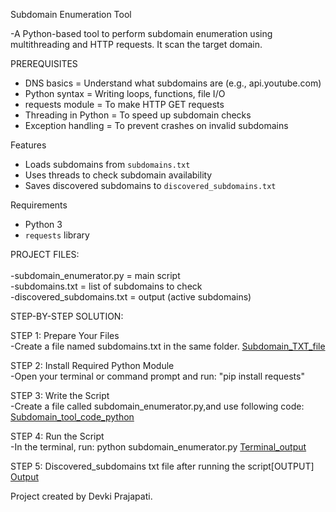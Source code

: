 Subdomain Enumeration Tool

-A Python-based tool to perform subdomain enumeration using multithreading and HTTP requests. It scan the target domain.

PREREQUISITES
- DNS basics = Understand what subdomains are (e.g., api.youtube.com)
- Python syntax	= Writing loops, functions, file I/O
- requests module =	To make HTTP GET requests
- Threading in Python	= To speed up subdomain checks
- Exception handling	= To prevent crashes on invalid subdomains

Features
- Loads subdomains from `subdomains.txt`
- Uses threads to check subdomain availability
- Saves discovered subdomains to `discovered_subdomains.txt`

 Requirements
- Python 3
- `requests` library

PROJECT FILES:<br>
<br>
-subdomain_enumerator.py = main script
<br>
-subdomains.txt = list of subdomains to check
<br>
-discovered_subdomains.txt = output (active subdomains)
<br>

STEP-BY-STEP SOLUTION:
<br>

STEP 1: Prepare Your Files
<br>
-Create a file named subdomains.txt in the same folder.
[Subdomain_TXT_file](https://github.com/user-attachments/assets/b8ac92fa-df8a-49d7-80a1-284c18254e4a)
<br>

STEP 2: Install Required Python Module
<br>
-Open your terminal or command prompt and run:
"pip install requests"
<br>


STEP 3: Write the Script
<br>
-Create a file called subdomain_enumerator.py,and use following code:
[Subdomain_tool_code_python](https://github.com/user-attachments/assets/2c01c736-e218-4451-8daf-32fa8076510d)
<br>


STEP 4: Run the Script
<br>
-In the terminal, run:
python subdomain_enumerator.py
[Terminal_output](https://github.com/user-attachments/assets/27708736-cfdb-484b-92ab-729fcb63c021)
<br>

STEP 5: Discovered_subdomains txt file after running the script[OUTPUT]
<br>
[Output](https://github.com/user-attachments/assets/a1338569-0987-4ecc-95ce-5e71a4889d22)
<br>

Project created by Devki Prajapati.
